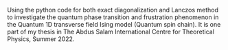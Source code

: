 Using the python code for both exact diagonalization and Lanczos method to investigate the quantum phase transition and frustration phenomenon in the Quantum 1D transverse field Ising model (Quantum spin chain). It is one part of my thesis in The Abdus Salam International Centre for Theoretical Physics, Summer 2022. 
